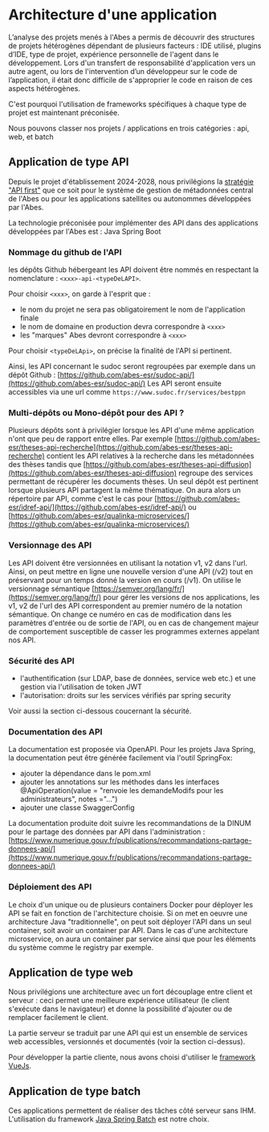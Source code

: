 
# Architecture d'une application

L’analyse des projets menés à l'Abes a permis de découvrir des structures de projets hétérogènes dépendant de plusieurs facteurs : IDE utilisé, plugins d’IDE, type de projet, expérience personnelle de l'agent dans le développement. Lors d'un transfert de responsabilité d'application vers un autre agent, ou lors de l'intervention d’un développeur sur le code de l’application, il était donc difficile de s'approprier le code en raison de ces aspects hétérogènes.

C'est pourquoi l'utilisation de frameworks spécifiques à chaque type de projet est maintenant préconisée.

Nous pouvons classer nos projets / applications en trois catégories : api, web, et batch

## Application de type API

Depuis le projet d'établissement 2024-2028, nous privilégions la [stratégie "API first"](https://projet2024.abes.fr/docs/2.4/projet2024#24-une-strat%C3%A9gie-dapi) que ce soit pour le système de gestion de métadonnées central de l'Abes ou pour les applications satellites ou autonommes développées par l'Abes.

La technologie préconisée pour implémenter des API dans des applications développées par l'Abes est : Java Spring Boot

### Nommage du github de l'API

les dépôts Github hébergeant les API doivent être nommés en respectant la nomenclature : `<xxx>-api-<typeDeLAPI>`.

Pour choisir `<xxx>`, on garde à l'esprit que :
- le nom du projet ne sera pas obligatoirement le nom de l'application finale
- le nom de domaine en production devra correspondre à `<xxx>`
- les "marques" Abes devront correspondre à `<xxx>`

Pour choisir `<typeDeLApi>`, on précise la finalité de l'API si pertinent.

Ainsi, les API concernant le sudoc seront regroupées par exemple dans un dépôt Github : [https://github.com/abes-esr/sudoc-api/](https://github.com/abes-esr/sudoc-api/)
Les API seront ensuite accessibles via une url comme `https://www.sudoc.fr/services/bestppn`

### Multi-dépôts ou Mono-dépôt pour des API ?

Plusieurs dépôts sont à privilégier lorsque les API d'une même application n'ont que peu de rapport entre elles. Par exemple [https://github.com/abes-esr/theses-api-recherche](https://github.com/abes-esr/theses-api-recherche) contient les API relatives à la recherche dans les métadonnées des thèses tandis que [https://github.com/abes-esr/theses-api-diffusion](https://github.com/abes-esr/theses-api-diffusion) regroupe des services permettant de récupérer les documents thèses.
Un seul dépôt est pertinent lorsque plusieurs API partagent la même thématique. On aura alors un répertoire par API, comme c'est le cas pour [https://github.com/abes-esr/idref-api/](https://github.com/abes-esr/idref-api/) ou [https://github.com/abes-esr/qualinka-microservices/](https://github.com/abes-esr/qualinka-microservices/)

### Versionnage des API

Les API doivent être versionnées en utilisant la notation v1, v2 dans l'url. Ainsi, on peut mettre en ligne une nouvelle version d'une API (/v2) tout en préservant pour un temps donné la version en cours (/v1).
On utilise le versionnage sémantique [https://semver.org/lang/fr/](https://semver.org/lang/fr/) pour gérer les versions de nos applications, les v1, v2 de l'url des API correspondent au premier numéro de la notation sémantique.
On change ce numéro en cas de modification dans les paramètres d'entrée ou de sortie de l'API, ou en cas de changement majeur de comportement susceptible de casser les programmes externes appelant nos API.

### Sécurité des API

* l'authentification (sur LDAP, base de données, service web etc.) et une gestion via l'utilisation de token JWT
* l'autorisation: droits sur les services vérifiés par spring security

Voir aussi la section ci-dessous coucernant la sécurité.

### Documentation des API

La documentation est proposée via OpenAPI. Pour les projets Java Spring, la documentation peut être générée facilement via l'outil SpringFox:

* ajouter la dépendance dans le pom.xml
* ajouter les annotations sur les méthodes dans les interfaces @ApiOperation(value = "renvoie les demandeModifs pour les administrateurs", notes ="...")
* ajouter une classe SwaggerConfig

La documentation produite doit suivre les recommandations de la DINUM pour le partage des données par API dans l'administration : [https://www.numerique.gouv.fr/publications/recommandations-partage-donnees-api/](https://www.numerique.gouv.fr/publications/recommandations-partage-donnees-api/)

### Déploiement des API

Le choix d'un unique ou de plusieurs containers Docker pour déployer les API se fait en fonction de l'architecture choisie.
Si on met en oeuvre une architecture Java "traditionnelle", on peut soit déployer l'API dans un seul container, soit avoir un container par API. Dans le cas d'une architecture microservice, on aura un container par service ainsi que pour les éléments du système comme le registry par exemple.

## Application de type web

Nous privilégions une architecture avec un fort découplage entre client et serveur : ceci permet une meilleure expérience utilisateur (le client s'exécute dans le navigateur) et donne la possibilité d'ajouter ou de remplacer facilement le client.

La partie serveur se traduit par une API qui est un ensemble de services web accessibles, versionnés et documentés (voir la section ci-dessus).

Pour développer la partie cliente, nous avons choisi d'utiliser le [framework VueJs](https://vuejs.org/).

## Application de type batch

Ces applications permettent de réaliser des tâches côté serveur sans IHM.
L'utilisation du framework [Java Spring Batch](https://spring.io/projects/spring-batch) est notre choix.








